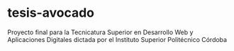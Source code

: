 # tesis-avocado
Proyecto final para la Tecnicatura Superior en Desarrollo Web y Aplicaciones Digitales dictada por el Instituto Superior Politécnico Córdoba
